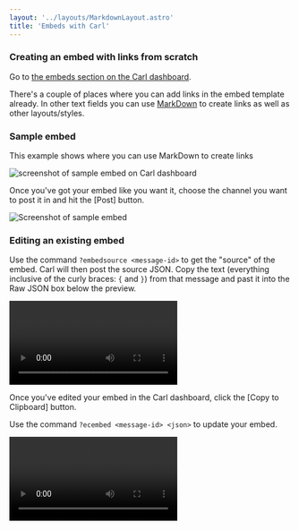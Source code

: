 ```yaml
---
layout: '../layouts/MarkdownLayout.astro'
title: 'Embeds with Carl'
---
```


### Creating an embed with links from scratch

Go to <a href="https://carl.gg/dashboard/527260303386214418/embeds" target="_blank" rel="noreferrer">the embeds section on the Carl dashboard</a>.

There's a couple of places where you can add links in the embed template already. In other text fields you can use <a href="https://www.markdownguide.org/tools/discord/" target="_blank" rel="noreferrer">MarkDown</a> to create links as well as other layouts/styles.

### Sample embed

This example shows where you can use MarkDown to create links

<img src="/embeds-with-carl/EmbedSample.png" loading="lazy" alt="screenshot of sample embed on Carl dashboard">

Once you've got your embed like you want it, choose the channel you want to post it in and hit the [Post] button.

<img src="/embeds-with-carl/embed.png" loading="lazy" alt="Screenshot of sample embed">

### Editing an existing embed

Use the command `?embedsource <message-id>` to get the "source" of the embed. Carl will then post the source JSON. Copy the text (everything inclusive of the curly braces: `{` and `}`) from that message and past it into the Raw JSON box below the preview.

<video controls src="/embeds-with-carl/embedsource.mov" preload="metadata"></video>

Once you've edited your embed in the Carl dashboard, click the [Copy to Clipboard] button.

Use the command `?ecembed <message-id> <json>` to update your embed.

<video controls src="/embeds-with-carl/ecembed.mov" preload="metadata"></video>
